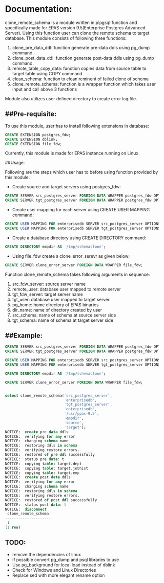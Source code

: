 # Documentation:

clone_remote_schema is a module written in plpgsql function and specifically made for EPAS version 9.5(Enterprise Postgres Advanced Server).
Using this function user can clone the remote schema to target database. This module consists of following three functions:

1. clone_pre_data_ddl: function generate pre-data ddls using pg_dump command.
2. clone_post_data_ddl: function generate post-data ddls using pg_dump command.
3. remote_table_copy_data: function copies data from source table to target table using COPY command
4. clean_schema: function to clean reminent of failed clone of schema
5. clone_remote_schema: function is a wrapper function which takes user input and call above 3 functions

Module also utilizes user defined directory to create error log file.

##Pre-requisite:
---------------
To use this module, user has to install following extensions in database:
```sql
CREATE EXTENSION postgres_fdw;
CREATE EXTENSION dblink;
CREATE EXTENSION file_fdw;
```
Currently, this module is made for EPAS instance running on Linux.

##Usage:

Following are the steps which user has to before using function provided by this module:
* Create source and target servers using postgres_fdw:
```sql
CREATE SERVER src_postgres_server FOREIGN DATA WRAPPER postgres_fdw OPTIONS (host 'localhost', port '5444', dbname 'schema_rename');
CREATE SERVER tgt_postgres_server FOREIGN DATA WRAPPER postgres_fdw OPTIONS (host 'localhost', port '5444', dbname 'schema_rename');
```

* Create user mapping for each server using CREATE USER MAPPING command:
```sql
CREATE USER MAPPING FOR enterprisedb SERVER src_postgres_server OPTIONS (user 'enterprisedb', password 'edb');
CREATE USER MAPPING FOR enterprisedb SERVER tgt_postgres_server OPTIONS (user 'enterprisedb', password 'edb');
```

* Create a database directory using CREATE DIRECTORY command:
```sql
CREATE DIRECTORY empdir AS '/tmp/schemaclone';
```

* Using file_fdw create a clone_error_serevr as given below:
```sql
CREATE SERVER clone_error_server FOREIGN DATA WRAPPER file_fdw;
```

Function clone_remote_schema takes following arguments in sequence:
1. src_fdw_server: source server name
2. remote_user: database user mapped to remote server
3. tgt_fdw_server: target server name
3. tgt_user: database user mapped to target server
4. pg_home: home directory of EPAS binaries
5. dir_name: name of directory created by user
6. src_schema: name of schema at source server side
7. tgt_schema: name of schema at target server side


##Example:
---------
```sql
CREATE SERVER src_postgres_server FOREIGN DATA WRAPPER postgres_fdw OPTIONS (host 'localhost', port '5444', dbname 'schema_rename');
CREATE SERVER tgt_postgres_server FOREIGN DATA WRAPPER postgres_fdw OPTIONS (host 'localhost', port '5444', dbname 'schema_rename');

CREATE USER MAPPING FOR enterprisedb SERVER src_postgres_server OPTIONS (user 'enterprisedb', password 'edb');
CREATE USER MAPPING FOR enterprisedb SERVER tgt_postgres_server OPTIONS (user 'enterprisedb', password 'edb');

CREATE DIRECTORY empdir AS '/tmp/schemaclone';

CREATE SERVER clone_error_server FOREIGN DATA WRAPPER file_fdw;


select clone_remote_schema('src_postgres_server',
                           'enterprisedb',
                           'tgt_postgres_server',
                           'enterprisedb',
                           '/usr/ppas-9.5',
                           'empdir',
                           'source',
                           'target');
NOTICE:  create pre data ddls
NOTICE:  verifying for any error
NOTICE:  changing schema name
NOTICE:  restoring ddls in schema
NOTICE:  verifying restore errors.
NOTICE:  restored of pre ddl successfully
NOTICE:  status pre data: t
NOTICE:  copying table: target.dept
NOTICE:  copying table: target.jobhist
NOTICE:  copying table: target.emp
NOTICE:  create post data ddls
NOTICE:  verifying for any error
NOTICE:  changing schema name
NOTICE:  restoring ddls in schema
NOTICE:  verifying restore errors.
NOTICE:  restored of post ddl successfully
NOTICE:  status post data: t
NOTICE:  disconnect
 clone_remote_schema 
---------------------
 t
(1 row)
```

## TODO:
* remove the dependencies of linux
* if possible convert pg_dump and psql libraries to use
* Use pg_background for local load instead of dblink
* Check for WIndows and Linux Directories
* Replace sed with more elegant rename option

